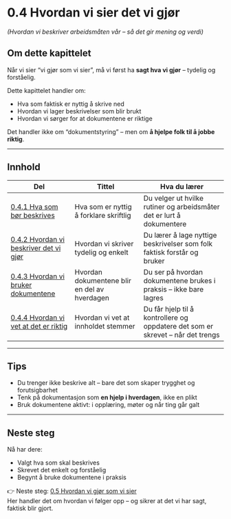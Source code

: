 # 0.4 Hvordan vi sier det vi gjør  
*(Hvordan vi beskriver arbeidsmåten vår – så det gir mening og verdi)*

## Om dette kapittelet

Når vi sier “vi gjør som vi sier”, må vi først ha **sagt hva vi gjør** – tydelig og forståelig.

Dette kapittelet handler om:
- Hva som faktisk er nyttig å skrive ned
- Hvordan vi lager beskrivelser som blir brukt
- Hvordan vi sørger for at dokumentene er riktige

Det handler ikke om “dokumentstyring” – men om **å hjelpe folk til å jobbe riktig**.

---

## Innhold

| Del | Tittel | Hva du lærer |
|-----|--------|---------------|
| [0.4.1 Hva som bør beskrives](0.4.1%20Hva%20som%20b%C3%B8r%20beskrives.md) | Hva som er nyttig å forklare skriftlig | Du velger ut hvilke rutiner og arbeidsmåter det er lurt å dokumentere |
| [0.4.2 Hvordan vi beskriver det vi gjør](0.4.2%20Hvordan%20vi%20beskriver%20det%20vi%20gj%C3%B8r.md) | Hvordan vi skriver tydelig og enkelt | Du lærer å lage nyttige beskrivelser som folk faktisk forstår og bruker |
| [0.4.3 Hvordan vi bruker dokumentene](0.4.3%20Hvordan%20vi%20bruker%20dokumentene.md) | Hvordan dokumentene blir en del av hverdagen | Du ser på hvordan dokumentene brukes i praksis – ikke bare lagres |
| [0.4.4 Hvordan vi vet at det er riktig](0.4.4%20Hvordan%20vi%20vet%20at%20det%20er%20riktig.md) | Hvordan vi vet at innholdet stemmer | Du får hjelp til å kontrollere og oppdatere det som er skrevet – når det trengs |

---

## Tips

- Du trenger ikke beskrive alt – bare det som skaper trygghet og forutsigbarhet
- Tenk på dokumentasjon som **en hjelp i hverdagen**, ikke en plikt
- Bruk dokumentene aktivt: i opplæring, møter og når ting går galt

---

## Neste steg

Nå har dere:
- Valgt hva som skal beskrives
- Skrevet det enkelt og forståelig
- Begynt å bruke dokumentene i praksis

👉 Neste steg: [0.5 Hvordan vi gjør som vi sier](../05%20Hvordan%20vi%20gj%C3%B8r%20som%20vi%20sier/README.md)  
Her handler det om hvordan vi følger opp – og sikrer at det vi har sagt, faktisk blir gjort.
